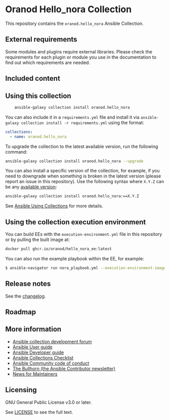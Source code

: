# Oranod Hello_nora Collection

This repository contains the `oranod.hello_nora` Ansible Collection.

<!--start requires_ansible-->
<!--end requires_ansible-->

## External requirements

Some modules and plugins require external libraries. Please check the
requirements for each plugin or module you use in the documentation to find out
which requirements are needed.

## Included content

<!--start collection content-->
<!--end collection content-->

## Using this collection

```bash
    ansible-galaxy collection install oranod.hello_nora
```

You can also include it in a `requirements.yml` file and install it via
`ansible-galaxy collection install -r requirements.yml` using the format:

```yaml
collections:
  - name: oranod.hello_nora
```

To upgrade the collection to the latest available version, run the following
command:

```bash
ansible-galaxy collection install oranod.hello_nora --upgrade
```

You can also install a specific version of the collection, for example, if you
need to downgrade when something is broken in the latest version (please report
an issue in this repository). Use the following syntax where `X.Y.Z` can be any
[available version](https://galaxy.ansible.com/oranod/hello_nora):

```bash
ansible-galaxy collection install oranod.hello_nora:==X.Y.Z
```

See
[Ansible Using Collections](https://docs.ansible.com/ansible/latest/user_guide/collections_using.html)
for more details.

## Using the collection execution environment

You can build EEs with the `execution-environment.yml` file in this repository or by pulling the built image at:

```bash
docker pull ghcr.io/oranod/hello_nora_ee:latest
```

You can also run the example playbook within the EE, for example:

```bash
$ ansible-navigator run nora_playbook.yml --execution-environment-image ghcr.io/oranod/hello_nora_ee:latest --mode stdout
```

## Release notes

See the
[changelog](https://github.com/ansible-collections/oranod.hello_nora/tree/main/CHANGELOG.rst).

## Roadmap

<!-- Optional. Include the roadmap for this collection, and the proposed release/versioning strategy so users can anticipate the upgrade/update cycle. -->

## More information

<!-- List out where the user can find additional information, such as working group meeting times, slack/matrix channels, or documentation for the product this collection automates. At a minimum, link to: -->

- [Ansible collection development forum](https://forum.ansible.com/c/project/collection-development/27)
- [Ansible User guide](https://docs.ansible.com/ansible/devel/user_guide/index.html)
- [Ansible Developer guide](https://docs.ansible.com/ansible/devel/dev_guide/index.html)
- [Ansible Collections Checklist](https://docs.ansible.com/ansible/devel/community/collection_contributors/collection_requirements.html)
- [Ansible Community code of conduct](https://docs.ansible.com/ansible/devel/community/code_of_conduct.html)
- [The Bullhorn (the Ansible Contributor newsletter)](https://docs.ansible.com/ansible/devel/community/communication.html#the-bullhorn)
- [News for Maintainers](https://forum.ansible.com/tag/news-for-maintainers)

## Licensing

GNU General Public License v3.0 or later.

See [LICENSE](https://www.gnu.org/licenses/gpl-3.0.txt) to see the full text.
